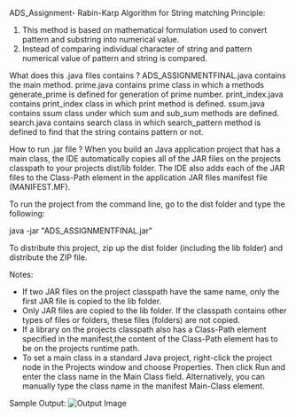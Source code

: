 ADS_Assignment- Rabin-Karp Algorithm for String matching
Principle: 
1. This method is based on mathematical formulation used to convert pattern and substring into numerical value.
2. Instead of comparing individual character of string and pattern numerical value of pattern and string is compared.

What does this .java files contains ? 
ADS_ASSIGNMENTFINAL.java contains the main method.
prime.java contains prime class in which a methods generate_prime is defined for generation of prime number.
print_index.java contains print_index class in which print method is defined.
ssum.java contains ssum class under which sum and sub_sum methods are defined.
search.java contains search class in which search_pattern method is defined to find that the string contains pattern or not.

How to run .jar file ?
When you build an Java application project that has a main class, the IDE
automatically copies all of the JAR
files on the projects classpath to your projects dist/lib folder. The IDE
also adds each of the JAR files to the Class-Path element in the application
JAR files manifest file (MANIFEST.MF).

To run the project from the command line, go to the dist folder and
type the following:

java -jar "ADS_ASSIGNMENTFINAL.jar" 

To distribute this project, zip up the dist folder (including the lib folder)
and distribute the ZIP file.

Notes:

* If two JAR files on the project classpath have the same name, only the first
JAR file is copied to the lib folder.
* Only JAR files are copied to the lib folder.
If the classpath contains other types of files or folders, these files (folders)
are not copied.
* If a library on the projects classpath also has a Class-Path element
specified in the manifest,the content of the Class-Path element has to be on
the projects runtime path.
* To set a main class in a standard Java project, right-click the project node
in the Projects window and choose Properties. Then click Run and enter the
class name in the Main Class field. Alternatively, you can manually type the
class name in the manifest Main-Class element.

Sample Output: 
![Output Image](https://imgur.com/uqy8rvy)
